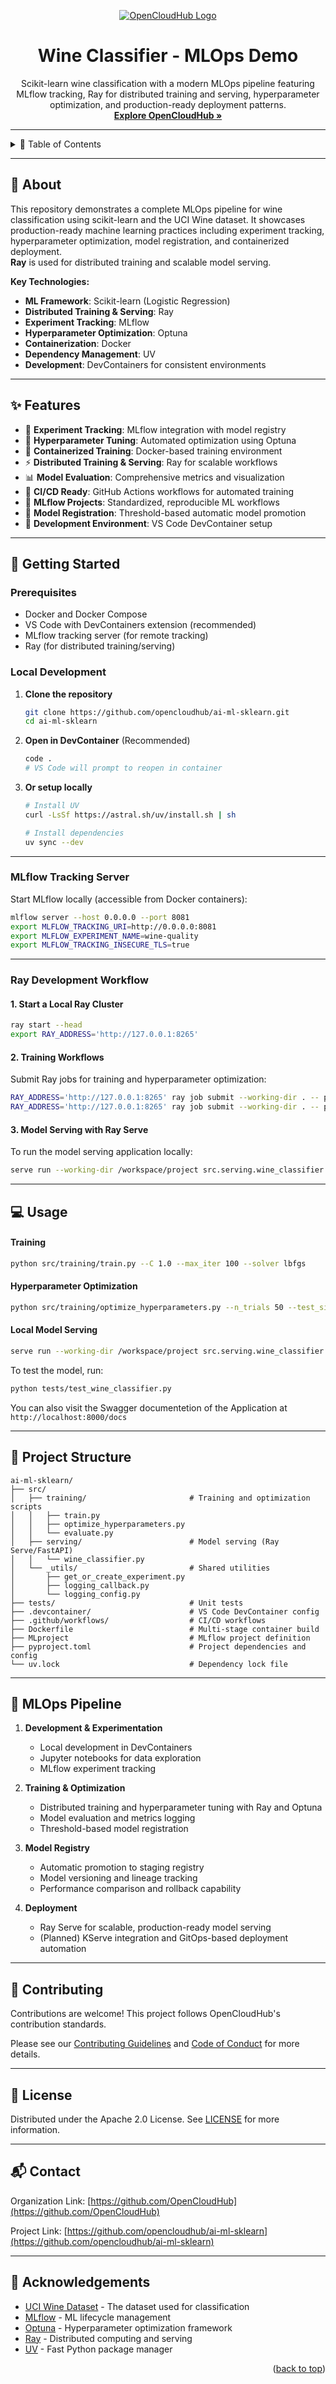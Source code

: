 <a id="readme-top"></a>

<!-- PROJECT LOGO & TITLE -->

<div align="center">
  <a href="https://github.com/opencloudhub">
  <picture>
    <source media="(prefers-color-scheme: light)" srcset="https://raw.githubusercontent.com/opencloudhub/.github/main/assets/brand/assets/logos/primary-logo-light.svg">
    <source media="(prefers-color-scheme: dark)" srcset="https://raw.githubusercontent.com/opencloudhub/.github/main/assets/brand/assets/logos/primary-logo-dark.svg">
    <!-- Fallback -->
    <img alt="OpenCloudHub Logo" src="https://raw.githubusercontent.com/opencloudhub/.github/main/assets/brand/assets/logos/primary-logo-dark.svg" style="max-width:700px; max-height:175px;">
  </picture>
  </a>

<h1 align="center">Wine Classifier - MLOps Demo</h1>

<p align="center">
    Scikit-learn wine classification with a modern MLOps pipeline featuring MLflow tracking, Ray for distributed training and serving, hyperparameter optimization, and production-ready deployment patterns.<br />
    <a href="https://github.com/opencloudhub"><strong>Explore OpenCloudHub »</strong></a>
  </p>
</div>

______________________________________________________________________

<details>
  <summary>📑 Table of Contents</summary>
  <ol>
    <li><a href="#about">About</a></li>
    <li><a href="#features">Features</a></li>
    <li><a href="#getting-started">Getting Started</a></li>
    <li><a href="#usage">Usage</a></li>
    <li><a href="#project-structure">Project Structure</a></li>
    <li><a href="#mlops-pipeline">MLOps Pipeline</a></li>
    <li><a href="#contributing">Contributing</a></li>
    <li><a href="#license">License</a></li>
    <li><a href="#contact">Contact</a></li>
  </ol>
</details>

______________________________________________________________________

<h2 id="about">🍷 About</h2>

This repository demonstrates a complete MLOps pipeline for wine classification using scikit-learn and the UCI Wine dataset. It showcases production-ready machine learning practices including experiment tracking, hyperparameter optimization, model registration, and containerized deployment.\
**Ray** is used for distributed training and scalable model serving.

**Key Technologies:**

- **ML Framework**: Scikit-learn (Logistic Regression)
- **Distributed Training & Serving**: Ray
- **Experiment Tracking**: MLflow
- **Hyperparameter Optimization**: Optuna
- **Containerization**: Docker
- **Dependency Management**: UV
- **Development**: DevContainers for consistent environments

______________________________________________________________________

<h2 id="features">✨ Features</h2>

- 🔬 **Experiment Tracking**: MLflow integration with model registry
- 🎯 **Hyperparameter Tuning**: Automated optimization using Optuna
- 🐳 **Containerized Training**: Docker-based training environment
- ⚡ **Distributed Training & Serving**: Ray for scalable workflows
- 📊 **Model Evaluation**: Comprehensive metrics and visualization
- 🚀 **CI/CD Ready**: GitHub Actions workflows for automated training
- 📁 **MLflow Projects**: Standardized, reproducible ML workflows
- 🔄 **Model Registration**: Threshold-based automatic model promotion
- 🧪 **Development Environment**: VS Code DevContainer setup

______________________________________________________________________

<h2 id="getting-started">🚀 Getting Started</h2>

### Prerequisites

- Docker and Docker Compose
- VS Code with DevContainers extension (recommended)
- MLflow tracking server (for remote tracking)
- Ray (for distributed training/serving)

### Local Development

1. **Clone the repository**

   ```bash
   git clone https://github.com/opencloudhub/ai-ml-sklearn.git
   cd ai-ml-sklearn
   ```

1. **Open in DevContainer** (Recommended)

   ```bash
   code .
   # VS Code will prompt to reopen in container
   ```

1. **Or setup locally**

   ```bash
   # Install UV
   curl -LsSf https://astral.sh/uv/install.sh | sh

   # Install dependencies
   uv sync --dev
   ```

______________________________________________________________________

### MLflow Tracking Server

Start MLflow locally (accessible from Docker containers):

```bash
mlflow server --host 0.0.0.0 --port 8081
export MLFLOW_TRACKING_URI=http://0.0.0.0:8081
export MLFLOW_EXPERIMENT_NAME=wine-quality
export MLFLOW_TRACKING_INSECURE_TLS=true
```

______________________________________________________________________

### Ray Development Workflow

#### 1. Start a Local Ray Cluster

```bash
ray start --head
export RAY_ADDRESS='http://127.0.0.1:8265'
```

#### 2. Training Workflows

Submit Ray jobs for training and hyperparameter optimization:

```bash
RAY_ADDRESS='http://127.0.0.1:8265' ray job submit --working-dir . -- python src/training/train.py
RAY_ADDRESS='http://127.0.0.1:8265' ray job submit --working-dir . -- python src/training/optimize_hyperparameters.py
```

#### 3. Model Serving with Ray Serve

To run the model serving application locally:

```bash
serve run --working-dir /workspace/project src.serving.wine_classifier:deployment
```

______________________________________________________________________

<h2 id="usage">💻 Usage</h2>

#### Training

```bash
python src/training/train.py --C 1.0 --max_iter 100 --solver lbfgs
```

#### Hyperparameter Optimization

```bash
python src/training/optimize_hyperparameters.py --n_trials 50 --test_size 0.2
```

#### Local Model Serving

```bash
serve run --working-dir /workspace/project src.serving.wine_classifier:deployment
```

To test the model, run:

```bash
python tests/test_wine_classifier.py
```

You can also visit the Swagger documentetion of the Application at `http://localhost:8000/docs`

______________________________________________________________________

<h2 id="project-structure">📁 Project Structure</h2>

```
ai-ml-sklearn/
├── src/
│   ├── training/                       # Training and optimization scripts
│   │   ├── train.py
│   │   ├── optimize_hyperparameters.py
│   │   └── evaluate.py
│   ├── serving/                        # Model serving (Ray Serve/FastAPI)
│   │   └── wine_classifier.py
│   └── _utils/                         # Shared utilities
│       ├── get_or_create_experiment.py
│       ├── logging_callback.py
│       └── logging_config.py
├── tests/                              # Unit tests
├── .devcontainer/                      # VS Code DevContainer config
├── .github/workflows/                  # CI/CD workflows
├── Dockerfile                          # Multi-stage container build
├── MLproject                           # MLflow project definition
├── pyproject.toml                      # Project dependencies and config
└── uv.lock                             # Dependency lock file
```

______________________________________________________________________

<h2 id="mlops-pipeline">🔄 MLOps Pipeline</h2>

1. **Development & Experimentation**

   - Local development in DevContainers
   - Jupyter notebooks for data exploration
   - MLflow experiment tracking

1. **Training & Optimization**

   - Distributed training and hyperparameter tuning with Ray and Optuna
   - Model evaluation and metrics logging
   - Threshold-based model registration

1. **Model Registry**

   - Automatic promotion to staging registry
   - Model versioning and lineage tracking
   - Performance comparison and rollback capability

1. **Deployment**

   - Ray Serve for scalable, production-ready model serving
   - (Planned) KServe integration and GitOps-based deployment automation

______________________________________________________________________

<h2 id="contributing">👥 Contributing</h2>

Contributions are welcome! This project follows OpenCloudHub's contribution standards.

Please see our [Contributing Guidelines](https://github.com/opencloudhub/.github/blob/main/.github/CONTRIBUTING.md) and [Code of Conduct](https://github.com/opencloudhub/.github/blob/main/.github/CODE_OF_CONDUCT.md) for more details.

______________________________________________________________________

<h2 id="license">📄 License</h2>

Distributed under the Apache 2.0 License. See [LICENSE](LICENSE) for more information.

______________________________________________________________________

<h2 id="contact">📬 Contact</h2>

Organization Link: [https://github.com/OpenCloudHub](https://github.com/OpenCloudHub)

Project Link: [https://github.com/opencloudhub/ai-ml-sklearn](https://github.com/opencloudhub/ai-ml-sklearn)

______________________________________________________________________

<h2 id="acknowledgements">🙏 Acknowledgements</h2>

- [UCI Wine Dataset](https://archive.ics.uci.edu/ml/datasets/wine) - The dataset used for classification
- [MLflow](https://mlflow.org/) - ML lifecycle management
- [Optuna](https://optuna.org/) - Hyperparameter optimization framework
- [Ray](https://ray.io/) - Distributed computing and serving
- [UV](https://github.com/astral-sh/uv) - Fast Python package manager

<p align="right">(<a href="#readme-top">back to top</a>)</p>
